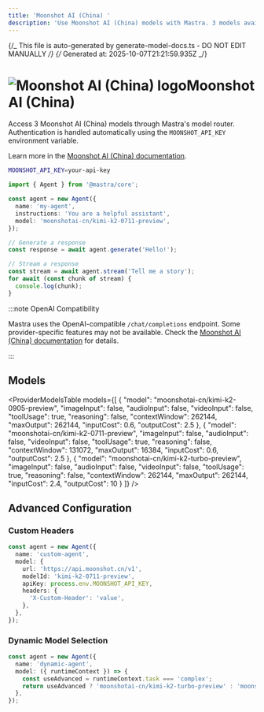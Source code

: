 ```yaml
---
title: 'Moonshot AI (China) '
description: 'Use Moonshot AI (China) models with Mastra. 3 models available.'
---
```


{/_ This file is auto-generated by generate-model-docs.ts - DO NOT EDIT MANUALLY _/}
{/_ Generated at: 2025-10-07T21:21:59.935Z _/}

# <img src="https://models.dev/logos/moonshotai-cn.svg" alt="Moonshot AI (China) logo" className="inline w-8 h-8 mr-2 align-middle dark:invert dark:brightness-0 dark:contrast-200" />Moonshot AI (China)

Access 3 Moonshot AI (China) models through Mastra's model router. Authentication is handled automatically using the `MOONSHOT_API_KEY` environment variable.

Learn more in the [Moonshot AI (China) documentation](https://platform.moonshot.cn).

```bash
MOONSHOT_API_KEY=your-api-key
```

```typescript
import { Agent } from '@mastra/core';

const agent = new Agent({
  name: 'my-agent',
  instructions: 'You are a helpful assistant',
  model: 'moonshotai-cn/kimi-k2-0711-preview',
});

// Generate a response
const response = await agent.generate('Hello!');

// Stream a response
const stream = await agent.stream('Tell me a story');
for await (const chunk of stream) {
  console.log(chunk);
}
```

:::note OpenAI Compatibility

Mastra uses the OpenAI-compatible `/chat/completions` endpoint. Some provider-specific features may not be available. Check the [Moonshot AI (China) documentation](https://platform.moonshot.cn) for details.

:::

## Models

<ProviderModelsTable
models={[
{
"model": "moonshotai-cn/kimi-k2-0905-preview",
"imageInput": false,
"audioInput": false,
"videoInput": false,
"toolUsage": true,
"reasoning": false,
"contextWindow": 262144,
"maxOutput": 262144,
"inputCost": 0.6,
"outputCost": 2.5
},
{
"model": "moonshotai-cn/kimi-k2-0711-preview",
"imageInput": false,
"audioInput": false,
"videoInput": false,
"toolUsage": true,
"reasoning": false,
"contextWindow": 131072,
"maxOutput": 16384,
"inputCost": 0.6,
"outputCost": 2.5
},
{
"model": "moonshotai-cn/kimi-k2-turbo-preview",
"imageInput": false,
"audioInput": false,
"videoInput": false,
"toolUsage": true,
"reasoning": false,
"contextWindow": 262144,
"maxOutput": 262144,
"inputCost": 2.4,
"outputCost": 10
}
]}
/>

## Advanced Configuration

### Custom Headers

```typescript
const agent = new Agent({
  name: 'custom-agent',
  model: {
    url: 'https://api.moonshot.cn/v1',
    modelId: 'kimi-k2-0711-preview',
    apiKey: process.env.MOONSHOT_API_KEY,
    headers: {
      'X-Custom-Header': 'value',
    },
  },
});
```

### Dynamic Model Selection

```typescript
const agent = new Agent({
  name: 'dynamic-agent',
  model: ({ runtimeContext }) => {
    const useAdvanced = runtimeContext.task === 'complex';
    return useAdvanced ? 'moonshotai-cn/kimi-k2-turbo-preview' : 'moonshotai-cn/kimi-k2-0711-preview';
  },
});
```
